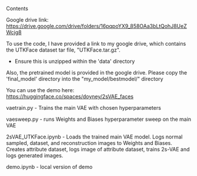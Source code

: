 Contents

Google drive link:
https://drive.google.com/drive/folders/16pqpoYX9_858OAa3bLtQohJ8UeZWcjg8

To use the code, I have provided a link to my google drive, which contains the UTKFace dataset tar file, "UTKFace.tar.gz".
- Ensure this is unzipped within the 'data' directory

Also, the pretrained model is provided in the google drive. Please copy the 'final_model' directory into the "my_model/bestmodel/" directory

You can use the demo here:
https://huggingface.co/spaces/doyney/2sVAE_faces


vaetrain.py - Trains the main VAE with chosen hyperparameters

vaesweep.py - runs Weights and Biases hyperparameter sweep on the main VAE

2sVAE_UTKFace.ipynb - Loads the trained main VAE model. Logs normal sampled, dataset, and reconstruction images to Weights and Biases. Creates attribute dataset, logs image of attribute dataset, trains 2s-VAE and logs generated images.

demo.ipynb - local version of demo
